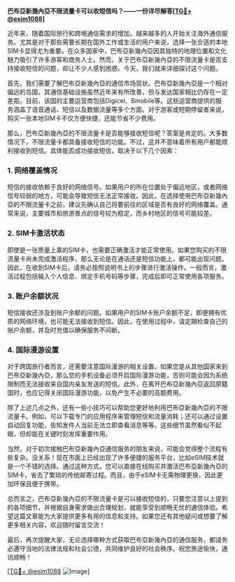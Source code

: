 **巴布亞新幾內亞不限流量卡可以收短信吗？——一份详尽解答[[TG💪+ @esim1088](https://t.me/s/esim1088)]**

近年来，随着国际旅行和跨境通信需求的增加，越来越多的人开始关注海外通信服务。尤其是对于那些需要长期在国外工作或生活的用户来说，选择一张合适的本地SIM卡显得尤为重要。在众多国家中，巴布亞新幾內亞因其独特的地理位置和文化魅力吸引了许多游客和商务人士。然而，关于巴布亞新幾內亞的不限流量卡是否支持接收短信的问题，却让不少人感到困惑。今天，我们就来详细探讨这个问题。

首先，我们需要了解巴布亞新幾內亞的通信市场现状。巴布亞新幾內亞是一个相对偏远的岛国，其通信基础设施虽然近年来有所改善，但与发达国家相比仍存在一定差距。目前，该国的主要运营商包括Digicel、Bmobile等。这些运营商提供的服务涵盖了语音通话、短信以及数据流量等多个方面。对于游客或短期停留者来说，购买一张本地SIM卡不仅方便快捷，还能节省不少费用。

那么，巴布亞新幾內亞的不限流量卡是否能够接收短信呢？答案是肯定的。大多数情况下，不限流量卡都具备接收短信的功能。不过，这并不意味着所有用户都能顺利接收到短信。具体能否成功接收短信，取决于以下几个因素：

### 1. 网络覆盖情况

短信的接收依赖于良好的网络信号。如果用户的所在位置处于偏远地区，或者网络信号较弱的地方，可能会导致短信无法正常接收。因此，在选择使用巴布亞新幾內亞的不限流量卡之前，建议先确认自己将要前往的区域是否有良好的网络覆盖。通常来说，主要城市和旅游景点的信号较为稳定，而乡村地区的信号可能较差。

### 2. SIM卡激活状态

即使是一张质量上乘的SIM卡，也需要正确激活才能正常使用。如果您购买的不限流量卡尚未完成激活程序，那么无论是在通话还是短信功能上，都可能出现问题。因此，在收到SIM卡后，请务必按照说明书上的步骤进行激活操作。一般而言，激活过程包括输入个人信息、绑定手机号码等步骤，完成后即可正常使用各项服务。

### 3. 账户余额状况

短信接收还涉及到账户余额的问题。如果用户的SIM卡账户余额不足，即便拥有优质的网络环境，也可能无法接收到短信。因此，在使用过程中，请定期检查自己的账户余额，并及时充值以确保服务不间断。

### 4. 国际漫游设置

对于跨国旅行者而言，还需要注意国际漫游的相关设置。如果您是从其他国家来到巴布亞新幾內亞，那么您的手机设备必须开启国际漫游功能，否则可能会因为系统限制而无法接收来自国内亲友发送的短信。此外，在离开巴布亞新幾內亞返回原籍国时，也应记得关闭国际漫游功能，以免产生不必要的高额费用。

除了上述几点之外，还有一些小技巧可以帮助您更好地利用巴布亞新幾內亞的不限流量卡。例如，可以下载专门的应用程序来管理短信和流量消耗；还可以通过设置自动回复功能，告知发件人当前无法立即查看消息等等。这些细节虽然看似不起眼，但却能在关键时刻发挥重要作用。

当然，对于初次接触巴布亞新幾內亞通信服务的朋友来说，可能会觉得整个流程有些复杂。没关系！现在市面上已经出现了许多便捷的服务平台，比如eSIM技术就是一个不错的选择。通过这种方式，您可以直接在线购买并激活巴布亞新幾內亞的SIM卡，省去了繁琐的传统邮寄过程。而且，由于eSIM卡无需物理更换，因此更加环保且便于携带。

总而言之，巴布亞新幾內亞的不限流量卡是可以接收短信的，只要您注意以上提到的各项细节，并根据自身需求做出合理规划，就能享受到顺畅无忧的通信体验。希望这篇文章能为大家提供更多有用的信息和支持。如果您还有其他疑问或想要了解更多相关内容，欢迎随时留言交流！

最后，再次提醒大家，无论选择哪种方式获取巴布亞新幾內亞的通信服务，都请务必遵守当地的法律法规和社会公德，共同维护良好的社会秩序。祝您旅途愉快，通讯顺畅！

[[TG💪+ @esim1088](https://t.me/s/esim1088) ![Image](https://i.postimg.cc/4NQfJmqS/Snipaste-2025-05-13-00-14-12.png)]